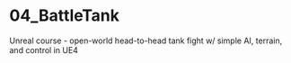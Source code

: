 # 04_BattleTank
Unreal course - open-world head-to-head tank fight w/ simple AI, terrain, and control in UE4
